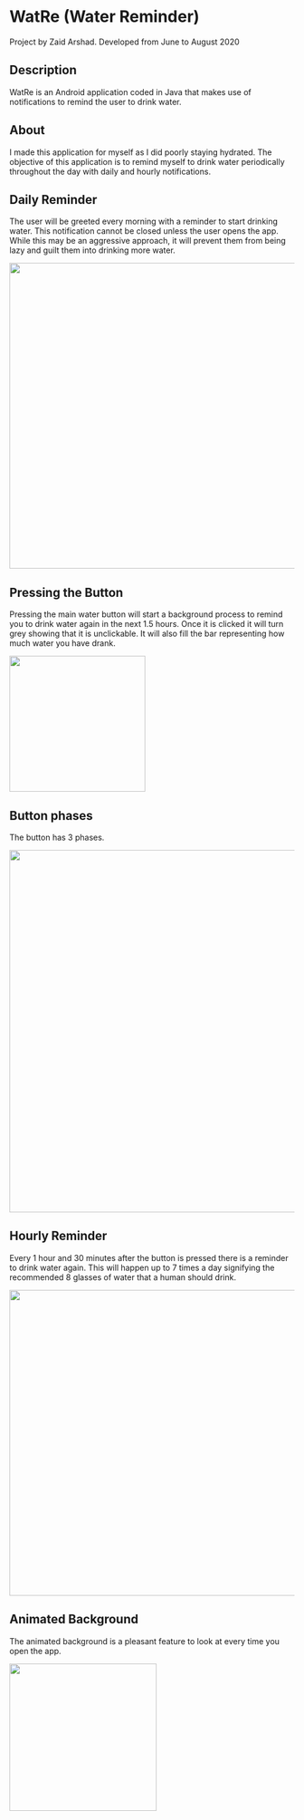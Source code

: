 # WatRe (Water Reminder)
Project by Zaid Arshad. Developed from June to August 2020 

## Description
WatRe is an Android application coded in Java that makes use of notifications to remind the user to drink water.

## About
I made this application for myself as I did poorly staying hydrated. The objective of this application is to remind myself to drink water periodically throughout the day with daily and hourly notifications.

## Daily Reminder
The user will be greeted every morning with a reminder to start drinking water. This notification cannot be closed unless the user opens the app. While this may be an aggressive approach, it will prevent them from being lazy and guilt them into drinking more water.

<img src="https://user-images.githubusercontent.com/52565263/144075313-7e71d7c7-eb6e-4b89-97ab-e19fe4f694eb.png" width="540"/>

## Pressing the Button
Pressing the main water button will start a background process to remind you to drink water again in the next 1.5 hours. Once it is clicked it will turn grey showing that it is unclickable. It will also fill the bar representing how much water you have drank.

<img src="https://user-images.githubusercontent.com/52565263/144077565-0c034af5-b99a-43d2-839c-382a3d8aaac1.gif" width="240"/>

## Button phases
The button has 3 phases.

<img src="https://user-images.githubusercontent.com/52565263/144064606-92c6d0c1-5ecc-40b5-aec7-06ace5b39fdb.png" width="640"/>

## Hourly Reminder
Every 1 hour and 30 minutes after the button is pressed there is a reminder to drink water again. This will happen up to 7 times a day signifying the recommended 8 glasses of water that a human should drink.

<img src="https://user-images.githubusercontent.com/52565263/144075336-62d3d172-9e98-490d-a77f-c8cf4ef3b36e.png" width="540"/>

## Animated Background
The animated background is a pleasant feature to look at every time you open the app.

<img src="https://user-images.githubusercontent.com/52565263/144073778-dd2c2d17-d974-41b8-8a3e-df70fda41811.gif" width="260"/>
